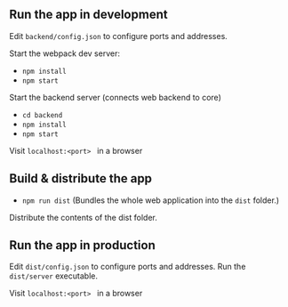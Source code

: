 ## Run the app in development
Edit `backend/config.json` to configure ports and addresses.

Start the webpack dev server:

- ```npm install```
- ```npm start```

Start the backend server (connects web backend to core)

- ```cd backend```
- ```npm install```
- ```npm start```

Visit  ```localhost:<port> ``` in a browser

## Build & distribute the app
- ```npm run dist``` (Bundles the whole web application into the `dist` folder.)

Distribute the contents of the dist folder.

## Run the app in production
Edit `dist/config.json` to configure ports and addresses.
Run the ```dist/server``` executable.

Visit ```localhost:<port> ``` in a browser
